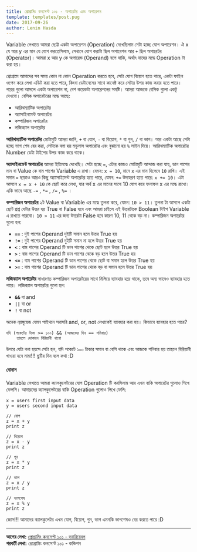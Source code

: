 ```yaml
---
title: প্রোগ্রামিং কনসেপ্ট ১০১ - অপারেটর এবং অপারেশন
template: templates/post.pug
date: 2017-09-26
author: Lenin Hasda
---
```


Variable লেখাতে আমরা ছোট্ট একটা অপারেশন (Operation) দেখেছিলাম সেটা হচ্ছে যোগ অপারেশন। ঐ x যে আর y এর মান যে যোগ করতেসিলাম, সেখানে যোগ করাটা ছিল অপারেশন আর `+` ছিল অপারেটর (Operator)। আমরা x আর y কে অপারেন্ড (Operand) বলে থাকি, অর্থাৎ যাদের মদ্ধে Operation টা করা হয়। 

প্রোগ্রামে আমাদের সব সময় কোন না কোন Operation করতে হবে, সেটা যোগ বিয়োগ হতে পারে, একটা ফাইল ওপেন করে লেখা এডিট করা হতে পারে, কিংবা ডেটাবেসের সাথে কানেক্ট করে সেটার উপর কাজ করার হতে পারে। পরের গুলো আসলে একটা অপারেশন না, বেশ কয়েকটা অপারেশনের সমষ্টি। আমরা আজকে বেসিক গুলো একটু দেখবো। বেসিক অপারেটরের মদ্ধে আছে:

- আরিথম্যাটিক অপারেটর 
- অ্যাসাইনমেন্ট অপারেটর 
- কম্পারিজন অপারেটর
- লজিক্যাল  অপারেটর

**আরিথম্যাটিক অপারেটর** মোটামুটি আমরা জানি, `+` বা যোগ, `-` বা বিয়োগ, `*` বা গুন, `/` বা ভাগ। আর একটা আছে সেটা হচ্ছে ভাগ শেষ বের করা, সেটাকে বলা হয় মডুলাস অপারেটর এবং বুঝানো হয় `%` সাইন দিয়ে। আরিথম্যাটিক অপারেটর Number ডেটা টাইপের উপর কাজ করে থাকে। 

**অ্যাসাইনমেন্ট অপারেটর** আমরা ইতিমদ্ধে দেখেছি। সেটা হচ্ছে `=`, এটার কাজও মোটামুটি আন্দাজ করা যায়, ডান পাশের মান বা Value কে বাম পাশের Variable এ রাখা। যেমন: `x = 10`, মানে `x` এর মান হিসেবে `10` রাখি। এই সমান `=` ছাড়াও আরও কিছু অ্যাাসাইমেন্ট অপারেটর হতে পারে, যেমন: `+=` উদাহরণ হতে পারে: `x += 10`। এটা আসলে `x = x + 10` কে ছোট করে লেখা, যার অর্থ x এর মানের সাথে 10 যোগ করে ফলাফল x এর মদ্ধে রাখো। একি ভাবে আছে `-=` , `*=` , `/=` , `%=` । 

**কম্পারিজন অপারেটর** ২ট Value বা Variable এর মদ্ধে তুলনা করে, যেমন: `10 > 11`। তুলনা টা আসলে একটা ছোট প্রশ্ন যেটার উত্তর হয় True বা False হবে এবং আমরা চাইলে এই উত্তরটাকে Boolean টাইপ Variable এ রাখতে পারবো। `10 > 11` এর জন্য উত্তরটা False হবে কারণ 10, 11 থেকে বড় না। কম্পারিজন অপারেটর গুলো হল: 

- **`==`** :  দুই পাশের Operand দুইটি সমান হলে উত্তর True হয় 
- **`!=`** : দুই পাশের Operand দুইটি সমান না হলে উত্তর True হয়
- **`<`** : বাম পাশের Operand টি ডান পাশের থেকে ছোট হলে উত্তর True হয়
- **`>`** : বাম পাশের Operand টি ডান পাশের থেকে বড় হলে উত্তর True হয়
- **`<=`** : বাম পাশের Operand টি ডান পাশের থেকে ছোট বা সমান হলে উত্তর True হয়
- **`>=`** : বাম পাশের Operand টি ডান পাশের থেকে বড় বা সমান হলে উত্তর True হয়

**লজিক্যাল অপারেটর** সাধারণত কম্পারিজন অপারেটরের সাথে মিলিয়ে ব্যাবহার হয়ে থাকে, তবে অন্য ভাবেও ব্যাবহার হতে পারে। লজিক্যাল অপারেটর গুলো হল:  

- **`&&`** বা and
- **`||`** বা or
- **`!`** বা not

অনেক ল্যাঙ্গুয়েজ যেমন পাইথনে সরাসরি and, or, not লেখাকেই ব্যাবহার করা হয়। কিভাবে ব্যাবহার হতে পারে? 

```
যদি (পকেটের টাকা >= ১০০) && (আজকের দিন == শনিবার) 
    তাহলে দোকানে বিরিয়ানী খাবো 
``` 
উপরে যেটা বলা হয়সে সেটা হল, যদি পকেটে ১০০ টাকার সমান বা বেশি থাকে এবং আজকে শনিবার হয় তাহলে বিরিয়ানী খাওয়া হবে মামা!!! ছুটির দিন বলে কথা :D 

#### বোনাস 

Variable লেখাতে আমরা ক্যালকুলেটরের যোগ Operation টি করসিলাম আর এখন বাকি অপারেটর গুলোও শিখে ফেলসি। আমারদের ক্যালকুলেটরের বাকি Operation গুলোও লিখে ফেলি: 

```
x = users first input data
y = users second input data

// যোগ 
z = x + y
print z

// বিয়োগ
z = x - y
print z
 
// গুন 
z = x * y
print z

// ভাগ 
z = x / y
print z

// ভাগশেষ 
z = x % y
print z
```
জোস!!! আমাদের ক্যালকুলেটর এখন যোগ, বিয়োগ, গুন, ভাগ এমনকি ভাগশেষও বের করতে পারে :D 

------

**আগের লেখা:** [প্রোগ্রামিং কনসেপ্ট ১০১ - ভ্যারিয়েবল](/post/programming-concepts-101-variable-bn)    
**পরবর্তী লেখা:** প্রোগ্রামিং কনসেপ্ট ১০১ - কন্ডিশন


